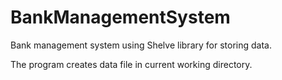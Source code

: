 # BankManagementSystem
Bank management system using Shelve library for storing data.

The program creates data file in current working directory.
